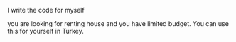 I write the code for myself 

you are looking for renting house and you have limited budget. You can use this for yourself in Turkey.